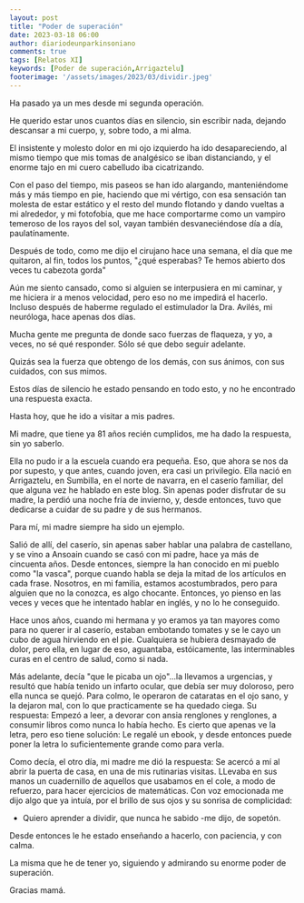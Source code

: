 ```yaml
---
layout: post
title: "Poder de superación"
date: 2023-03-18 06:00
author: diariodeunparkinsoniano
comments: true
tags: [Relatos XI] 
keywords: [Poder de superación,Arrigaztelu]
footerimage: '/assets/images/2023/03/dividir.jpeg'
---
```

Ha pasado ya un mes desde mi segunda operación.

He querido estar unos cuantos días en silencio, sin escribir nada, dejando descansar a mi cuerpo, y, sobre todo, a mi alma.

El insistente y molesto dolor en mi ojo izquierdo ha ido desapareciendo, al mismo tiempo que mis tomas de analgésico se iban distanciando, y el enorme tajo en mi cuero cabelludo iba cicatrizando.

Con el paso del tiempo, mis paseos se han ido alargando, manteniéndome más y más tiempo en pie, haciendo que mi vértigo, con esa sensación tan molesta de estar estático y el resto del mundo flotando y dando vueltas a mi alrededor, y mi fotofobia, que me hace comportarme como un vampiro temeroso de los rayos del sol, vayan también desvaneciéndose día a día, paulatínamente.

Después de todo, como me dijo el cirujano hace una semana, el día que me quitaron, al fin, todos los puntos, "¿qué esperabas? Te hemos abierto dos veces tu cabezota gorda"

Aún me siento cansado, como si alguien se interpusiera en mi caminar, y me hiciera ir a menos velocidad, pero eso no me impedirá el hacerlo. Incluso después de haberme regulado el estimulador la Dra. Avilés, mi neuróloga, hace apenas dos días.

Mucha gente me pregunta de donde saco fuerzas de flaqueza, y yo, a veces, no sé qué responder.
Sólo sé que debo seguir adelante.

Quizás sea la fuerza que obtengo de los demás, con sus ánimos, con sus cuidados, con sus mimos.

Estos días de silencio he estado pensando en todo esto, y no he encontrado una respuesta exacta.

Hasta hoy, que he ido a visitar a mis padres.

Mi madre, que tiene ya 81 años recién cumplidos, me ha dado la respuesta, sin yo saberlo.

Ella no pudo ir a la escuela cuando era pequeña. Eso, que ahora se nos da por supesto, y que antes, cuando joven, era casi un privilegio.
Ella nació en Arrigaztelu, en Sumbilla, en el norte de navarra, en el caserío familiar, del que alguna vez he hablado en este blog.
Sin apenas poder disfrutar de su madre, la perdió una noche fría de invierno, y, desde entonces, tuvo que dedicarse a cuidar de su padre y de sus hermanos.

Para mí, mi madre siempre ha sido un ejemplo.

Salió de allí, del caserío, sin apenas saber hablar una palabra de castellano, y se vino a Ansoain cuando se casó con mi padre, hace ya más de cincuenta años.
Desde entonces, siempre la han conocido en mi pueblo como "la vasca", porque cuando habla se deja la mitad de los artículos en cada frase.
Nosotros, en mi familia, estamos acostumbrados, pero para alguien que no la conozca, es algo chocante.
Entonces, yo pienso en las veces y veces que he intentado hablar en inglés, y no lo he conseguido.

Hace unos años, cuando mi hermana y yo eramos ya tan mayores como para no querer ir al caserío, estaban embotando tomates y se le cayo un cubo de agua hirviendo en el pie. Cualquiera se hubiera desmayado de dolor, pero ella, en lugar de eso, aguantaba, estóicamente, las interminables curas en el centro de salud, como si nada.

Más adelante, decía "que le picaba un ojo"...la llevamos a urgencias, y resultó que había tenido un infarto ocular, que debía ser muy doloroso, pero ella nunca se quejó. Para colmo, le operaron de cataratas en el ojo sano, y la dejaron mal, con lo que practicamente se ha quedado ciega. Su respuesta: Empezó a leer, a devorar con ansia renglones y renglones, a consumir libros como nunca lo había hecho. Es cierto que apenas ve la letra, pero eso tiene solución: Le regalé un ebook, y desde entonces puede poner la letra lo suficientemente grande como para verla.

Como decía, el otro día, mi madre me dió la respuesta: Se acercó a mí al abrir la puerta de casa, en una de mis rutinarias visitas. LLevaba en sus manos un cuadernillo de aquellos que usabamos en el cole, a modo de refuerzo, para hacer ejercicios de matemáticas.
Con voz emocionada me dijo algo que ya intuía, por el brillo de sus ojos y su sonrisa de complicidad:

- Quiero aprender a dividir, que nunca he sabido -me dijo, de sopetón.

Desde entonces le he estado enseñando a hacerlo, con paciencia, y con calma.

La misma que he de tener yo, siguiendo y admirando su enorme poder de superación.

Gracias mamá.



